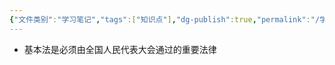 ```yaml
---
{"文件类别":"学习笔记","tags":["知识点"],"dg-publish":true,"permalink":"/学习笔记studyup/知识点cheese/基本法/","dgPassFrontmatter":true,"noteIcon":"","created":"2024-09-12T10:52:14.806+08:00","updated":"2024-09-12T10:52:31.067+08:00"}
---
```


- 基本法是必须由全国人民代表大会通过的重要法律